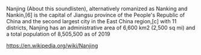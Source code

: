 

Nanjing (About this soundlisten), alternatively romanized as Nanking and Nankin,[6] is the capital of Jiangsu province of the People's Republic of China and the second largest city in the East China region,[c] with 11 districts, Nanjing has an administrative area of 6,600 km2 (2,500 sq mi) and a total population of 8,505,500 as of 2019

https://en.wikipedia.org/wiki/Nanjing